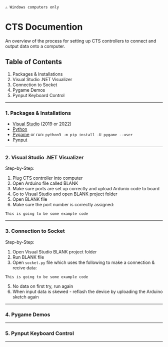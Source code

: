 `⚠️ Windows computers only`
# CTS Documention

An overview of the process for setting up CTS controllers to connect and output data onto a computer. </br>


## Table of Contents
1. Packages & Installations
2. Visual Studio .NET Visualizer
3. Connection to Socket
4. Pygame Demos
5. Pynput Keyboard Control

---

### 1. Packages & Installations
- [Visual Studio](https://visualstudio.microsoft.com/downloads/) (2019 or 2022)
- [Python](https://www.python.org/downloads/)
- [Pygame](https://www.pygame.org/download.shtml)
or run: `python3 -m pip install -U pygame --user`</br>
- [Pynput](https://pypi.org/project/pynput/#files)

---

### 2. Visual Studio .NET Visualizer

Step-by-Step:
  1. Plug CTS controller into computer
  2. Open Arduino file called BLANK
  3. Make sure ports are set up correctly and upload Ardunio code to board
  4. Go to Visual Studio and open BLANK project folder
  5. Open BLANK file
  6. Make sure the port number is correctly assigned:
```
This is going to be some example code
```

---

### 3. Connection to Socket

Step-by-Step:
  1. Open Visual Studio BLANK project folder
  2. Run BLANK file
  3. Open `socket.py` file which uses the following to make a connection & recive data:
  ```
  This is going to be some example code
  ```
  5. No data on first try, run again
  6. When input data is skewed
    - reflash the device by uploading the Arduino sketch again
---

### 4. Pygame Demos

---

### 5. Pynput Keyboard Control


---
